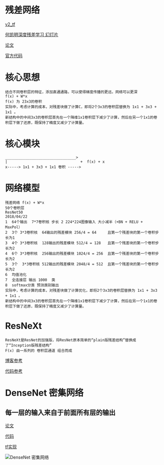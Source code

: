 # 残差网络
[v2_tf](https://github.com/tensorflow/models/blob/master/research/adv_imagenet_models/inception_resnet_v2.py)

[何凯明深度残差学习 幻灯片](http://image-net.org/challenges/talks/ilsvrc2015_deep_residual_learning_kaiminghe.pdf)

[论文](https://arxiv.org/pdf/1512.03385.pdf)

[官方代码](https://github.com/Ewenwan/deep-residual-networks)

# 核心思想
 
    结合不同卷积层的特征，添加直通通路，可以使得梯度传播的更远，网络可以更深
    f(x) + W*x
    f(x) 为 23x3的卷积 
    实际中，考虑计算的成本，对残差块做了计算C，即将2个3x3的卷积层替换为 1x1 + 3x3 + 1x1 。
    新结构中的中间3x3的卷积层首先在一个降维1x1卷积层下减少了计算，然后在另一个1x1的卷积层下做了还原，既保持了精度又减少了计算量。
# 核心模块
    ________________________________>
    |                                 +  f(x) + x
    x-----> 1x1 + 3x3 + 1x1 卷积 -----> 

# 网络模型
    残差网络 f(x) + W*x
    50个卷积层
    ResNet50
    2018/04/22
    1  64个输出  7*7卷积核 步长 2 224*224图像输入 大小减半（+BN + RELU + MaxPol）
    2  3个 3*3卷积核  64输出的残差模块 256/4 = 64     且第一个残差块的第一个卷积步长为1
    3  4个 3*3卷积核  128输出的残差模块 512/4 = 128   且第一个残差块的第一个卷积步长为2      
    4  6个 3*3卷积核  256输出的残差模块 1024/4 = 256  且第一个残差块的第一个卷积步长为2  
    5  3个  3*3卷积核 512输出的残差模块 2048/4 = 512  且第一个残差块的第一个卷积步长为2  
    6  均值池化 
    7  全连接层 输出 1000  类
    8  softmax分类 预测类别输出
    实际中，考虑计算的成本，对残差块做了计算优化，即将2个3x3的卷积层替换为 1x1 + 3x3 + 1x1 。
    新结构中的中间3x3的卷积层首先在一个降维1x1卷积层下减少了计算，然后在另一个1x1的卷积层下做了还原，既保持了精度又减少了计算量。

# ResNeXt 
    ResNeXt是ResNet的加强版，将ResNet原本简单的“plain版残差结构”替换成了“Inception版残差结构”
    F(x) 由一系列的 卷积层通道 组合而成
[博客参考](https://blog.csdn.net/jningwei/article/details/80059533)

[代码参考](https://github.com/facebookresearch/ResNeXt)

# DenseNet 密集网络
## 每一层的输入来自于前面所有层的输出

[论文](https://arxiv.org/pdf/1608.06993.pdf)

[代码](https://github.com/liuzhuang13/DenseNet)

[tf实现](https://github.com/LaurentMazare/deep-models/tree/master/densenet)

![DenseNet 密集网络](https://img-blog.csdn.net/20171208164855253?watermark/2/text/aHR0cDovL2Jsb2cuY3Nkbi5uZXQvdHV6aXhpbmk=/font/5a6L5L2T/fontsize/400/fill/I0JBQkFCMA==/dissolve/70/gravity/SouthEast)
